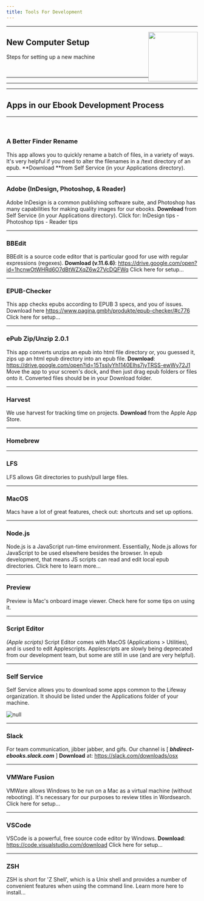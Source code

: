 ```yaml
---
title: Tools For Development
---
```

<hr />

<img src="http://oldcomputers.net/pics/appleii-system.jpg" width="130" style="float: right" />

## New Computer Setup

Steps for setting up a new machine



<div>&nbsp;</div>

<hr />

<hr />

<hr />

## Apps in our Ebook Development Process

<hr />



<div>&nbsp;</div>

### A Better Finder Rename

This app allows you to quickly rename a batch of files, in a variety of ways. It's very helpful if you need to alter the filenames in a /text directory of an epub. **Download **from Self Service (in your Applications directory).

<hr />

### Adobe (InDesign, Photoshop, & Reader)

Adobe InDesign is a common publishing software suite, and Photoshop has many capabilities for making quality images for our ebooks. **Download** from Self Service (in your Applications directory).  Click for: InDesign tips - Photoshop tips - Reader tips

<hr />

### BBEdit

BBEdit is a source code editor that is particular good for use with regular expressions (regexes). **Download (v.11.6.6)**: <https://drive.google.com/open?id=1hcnwOtWHRd6O7dBtWZXqZ6w27VcDQFWq> Click here for setup...

<hr />

### EPUB-Checker

This app checks epubs according to EPUB 3 specs, and you of issues. Download here <https://www.pagina.gmbh/produkte/epub-checker/#c776> Click here for setup...

<hr />

### ePub Zip/Unzip 2.0.1

This app converts unzips an epub into html file directory or, you guessed it, zips up an html epub directory into an epub file. **Download**: <https://drive.google.com/open?id=15TssIvYh1140EIhs7jyTRSS-ewWy72J1> Move the app to your screen's dock, and then just drag epub folders or files onto it. Converted files should be in your Download folder.

<hr />

### Harvest

We use harvest for tracking time on projects. **Download** from the Apple App Store.

<hr />

### Homebrew

<hr />

### LFS

LFS allows Git directories to push/pull large files.

<hr />

### MacOS

Macs have a lot of great features, check out: shortcuts and set up options.

<hr />

### Node.js

Node.js is a JavaScript run-time environment. Essentially, Node.js allows for JavaScript to be used elsewhere besides the browser. In epub development, that means JS scripts can read and edit local epub directories. Click here to learn more...

<hr />

### Preview

Preview is Mac's onboard image viewer. Check here for some tips on using it.

<hr />

### Script Editor

_(Apple scripts)_ Script Editor comes with MacOS (Applications > Utilities), and is used to edit Applescripts. Applescripts are slowly being deprecated from our development team, but some are still in use (and are very helpful).

<hr />

### Self Service

Self Service allows you to download some apps common to the Lifeway organization. It should be listed under the Applications folder of your machine. 

![null](/assets/images/uploads/screen-shot-2018-09-17-at-4.02.29-pm.png)

<hr />

### Slack

For team communication, jibber jabber, and gifs. Our channel is [ _**bhdirect-ebooks.slack.com**_ ] **Download** at: <https://slack.com/downloads/osx>

<hr />

### VMWare Fusion

VMWare allows Windows to be run on a Mac as a virtual machine (without rebooting). It's necessary for our purposes to review titles in Wordsearch. Click here for setup...

<hr />

### VSCode

VSCode is a powerful, free source code editor by Windows. **Download**: <https://code.visualstudio.com/download> Click here for setup...

<hr />

### ZSH

ZSH is short for 'Z Shell', which is a Unix shell and provides a number of convenient features when using the command line. Learn more here to install...

<div>&nbsp;</div>
